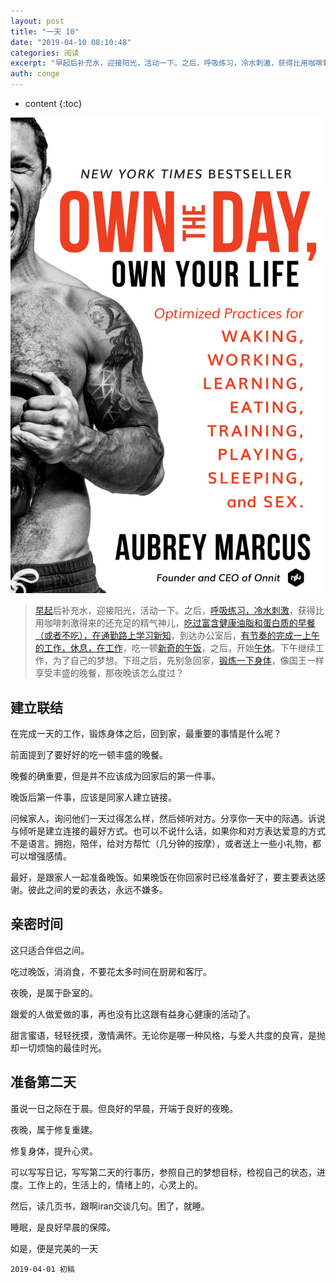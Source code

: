 ```yaml
---
layout: post
title: "一天 10"
date: "2019-04-10 08:10:48"
categories: 阅读
excerpt: "早起后补充水，迎接阳光，活动一下。之后，呼吸练习，冷水刺激，获得比用咖啡刺激得来的还充足的精气神儿，吃过富含健康油脂和蛋白质的早餐（或者不吃），..."
auth: conge
---
```

* content
{:toc}

![《Own the day, Own your life》](/assets/images/阅读/118382-0e0f7f91dcb7cdec.png)

> [早起](https://www.jianshu.com/p/3494e6862f33)后补充水，迎接阳光，活动一下。之后，[呼吸练习，冷水刺激](https://www.jianshu.com/p/468305d5c1cf)，获得比用咖啡刺激得来的还充足的精气神儿，[吃过富含健康油脂和蛋白质的早餐（或者不吃），在通勤路上学习新知](https://www.jianshu.com/p/1e9af2923bc8)，到达办公室后，[有节奏的完成一上午的工作，休息，在工作](https://www.jianshu.com/p/944abc2bb347)，吃一顿[新奇的午饭](https://www.jianshu.com/p/308dc9778da6)，之后，开始[午休](https://www.jianshu.com/p/308dc9778da6)。下午继续工作，为了自己的梦想。下班之后，先别急回家，[锻炼一下身体](https://www.jianshu.com/p/78430128b585)，像国王一样享受丰盛的晚餐，那夜晚该怎么度过？

## 建立联结

在完成一天的工作，锻炼身体之后，回到家，最重要的事情是什么呢？

前面提到了要好好的吃一顿丰盛的晚餐。

晚餐的确重要，但是并不应该成为回家后的第一件事。

晚饭后第一件事，应该是同家人建立链接。

问候家人，询问他们一天过得怎么样，然后倾听对方。分享你一天中的际遇。诉说与倾听是建立连接的最好方式。也可以不说什么话，如果你和对方表达爱意的方式不是语言。拥抱，陪伴，给对方帮忙（几分钟的按摩），或者送上一些小礼物，都可以增强感情。

最好，是跟家人一起准备晚饭。如果晚饭在你回家时已经准备好了，要主要表达感谢。彼此之间的爱的表达，永远不嫌多。

## 亲密时间

这只适合伴侣之间。

吃过晚饭，消消食，不要花太多时间在厨房和客厅。

夜晚，是属于卧室的。

跟爱的人做爱做的事，再也没有比这跟有益身心健康的活动了。

甜言蜜语，轻轻抚摸，激情满怀。无论你是哪一种风格，与爱人共度的良宵，是抛却一切烦恼的最佳时光。

## 准备第二天

虽说一日之际在于晨。但良好的早晨，开端于良好的夜晚。

夜晚，属于修复重建。

修复身体，提升心灵。

可以写写日记，写写第二天的行事历，参照自己的梦想目标，检视自己的状态，进度。工作上的，生活上的，情绪上的，心灵上的。

然后，读几页书，跟啊iran交谈几句。困了，就睡。

睡眠，是良好早晨的保障。

如是，便是完美的一天


```
2019-04-01 初稿
```
